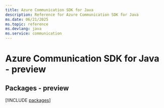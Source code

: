 ```yaml
---
title: Azure Communication SDK for Java
description: Reference for Azure Communication SDK for Java
ms.date: 06/21/2025
ms.topic: reference
ms.devlang: java
ms.service: communication
---
```

# Azure Communication SDK for Java - preview
## Packages - preview
[!INCLUDE [packages](communication-index.md)]